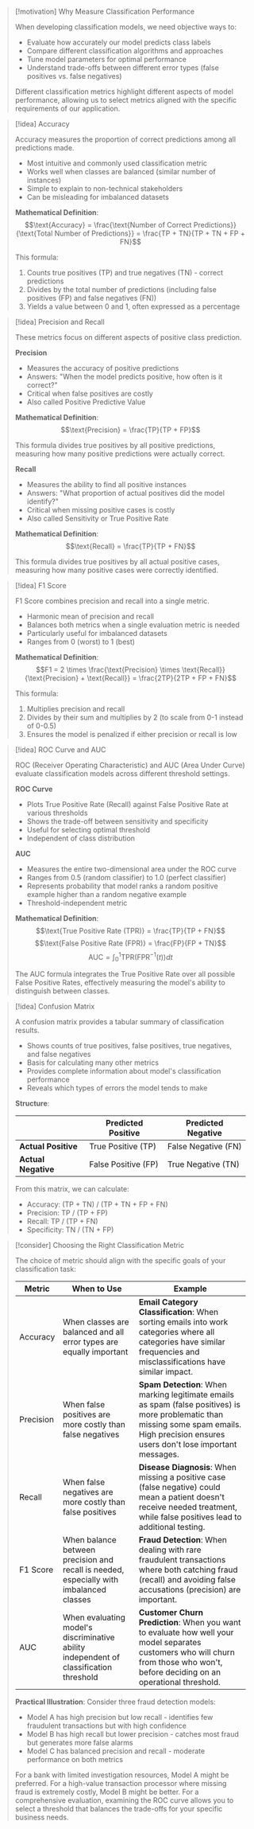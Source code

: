 > [!motivation] Why Measure Classification Performance
> 
> When developing classification models, we need objective ways to:
> 
> - Evaluate how accurately our model predicts class labels
> - Compare different classification algorithms and approaches
> - Tune model parameters for optimal performance
> - Understand trade-offs between different error types (false positives vs. false negatives)
> 
> Different classification metrics highlight different aspects of model performance, allowing us to select metrics aligned with the specific requirements of our application.

> [!idea] Accuracy
> 
> Accuracy measures the proportion of correct predictions among all predictions made.
> 
> - Most intuitive and commonly used classification metric
> - Works well when classes are balanced (similar number of instances)
> - Simple to explain to non-technical stakeholders
> - Can be misleading for imbalanced datasets
> 
> **Mathematical Definition**: $$\text{Accuracy} = \frac{\text{Number of Correct Predictions}}{\text{Total Number of Predictions}} = \frac{TP + TN}{TP + TN + FP + FN}$$
> 
> This formula:
> 
> 1. Counts true positives (TP) and true negatives (TN) - correct predictions
> 2. Divides by the total number of predictions (including false positives (FP) and false negatives (FN))
> 3. Yields a value between 0 and 1, often expressed as a percentage

> [!idea] Precision and Recall
> 
> These metrics focus on different aspects of positive class prediction.
> 
> **Precision**
> 
> - Measures the accuracy of positive predictions
> - Answers: "When the model predicts positive, how often is it correct?"
> - Critical when false positives are costly
> - Also called Positive Predictive Value
> 
> **Mathematical Definition**: $$\text{Precision} = \frac{TP}{TP + FP}$$
> 
> This formula divides true positives by all positive predictions, measuring how many positive predictions were actually correct.
> 
> **Recall**
> 
> - Measures the ability to find all positive instances
> - Answers: "What proportion of actual positives did the model identify?"
> - Critical when missing positive cases is costly
> - Also called Sensitivity or True Positive Rate
> 
> **Mathematical Definition**: $$\text{Recall} = \frac{TP}{TP + FN}$$
> 
> This formula divides true positives by all actual positive cases, measuring how many positive cases were correctly identified.

> [!idea] F1 Score
> 
> F1 Score combines precision and recall into a single metric.
> 
> - Harmonic mean of precision and recall
> - Balances both metrics when a single evaluation metric is needed
> - Particularly useful for imbalanced datasets
> - Ranges from 0 (worst) to 1 (best)
> 
> **Mathematical Definition**: $$F1 = 2 \times \frac{\text{Precision} \times \text{Recall}}{\text{Precision} + \text{Recall}} = \frac{2TP}{2TP + FP + FN}$$
> 
> This formula:
> 
> 1. Multiplies precision and recall
> 2. Divides by their sum and multiplies by 2 (to scale from 0-1 instead of 0-0.5)
> 3. Ensures the model is penalized if either precision or recall is low

> [!idea] ROC Curve and AUC
> 
> ROC (Receiver Operating Characteristic) and AUC (Area Under Curve) evaluate classification models across different threshold settings.
> 
> **ROC Curve**
> 
> - Plots True Positive Rate (Recall) against False Positive Rate at various thresholds
> - Shows the trade-off between sensitivity and specificity
> - Useful for selecting optimal threshold
> - Independent of class distribution
> 
> **AUC**
> 
> - Measures the entire two-dimensional area under the ROC curve
> - Ranges from 0.5 (random classifier) to 1.0 (perfect classifier)
> - Represents probability that model ranks a random positive example higher than a random negative example
> - Threshold-independent metric
> 
> **Mathematical Definition**: $$\text{True Positive Rate (TPR)} = \frac{TP}{TP + FN}$$ $$\text{False Positive Rate (FPR)} = \frac{FP}{FP + TN}$$ $$\text{AUC} = \int_{0}^{1} \text{TPR}(\text{FPR}^{-1}(t)) dt$$
> 
> The AUC formula integrates the True Positive Rate over all possible False Positive Rates, effectively measuring the model's ability to distinguish between classes.

> [!idea] Confusion Matrix
> 
> A confusion matrix provides a tabular summary of classification results.
> 
> - Shows counts of true positives, false positives, true negatives, and false negatives
> - Basis for calculating many other metrics
> - Provides complete information about model's classification performance
> - Reveals which types of errors the model tends to make
> 
> **Structure**:
> 
> ||Predicted Positive|Predicted Negative|
> |---|---|---|
> |**Actual Positive**|True Positive (TP)|False Negative (FN)|
> |**Actual Negative**|False Positive (FP)|True Negative (TN)|
> 
> From this matrix, we can calculate:
> 
> - Accuracy: (TP + TN) / (TP + TN + FP + FN)
> - Precision: TP / (TP + FP)
> - Recall: TP / (TP + FN)
> - Specificity: TN / (TN + FP)

> [!consider] Choosing the Right Classification Metric
> 
> The choice of metric should align with the specific goals of your classification task:
> 
> |Metric|When to Use|Example|
> |---|---|---|
> |Accuracy|When classes are balanced and all error types are equally important|**Email Category Classification**: When sorting emails into work categories where all categories have similar frequencies and misclassifications have similar impact.|
> |Precision|When false positives are more costly than false negatives|**Spam Detection**: When marking legitimate emails as spam (false positives) is more problematic than missing some spam emails. High precision ensures users don't lose important messages.|
> |Recall|When false negatives are more costly than false positives|**Disease Diagnosis**: When missing a positive case (false negative) could mean a patient doesn't receive needed treatment, while false positives lead to additional testing.|
> |F1 Score|When balance between precision and recall is needed, especially with imbalanced classes|**Fraud Detection**: When dealing with rare fraudulent transactions where both catching fraud (recall) and avoiding false accusations (precision) are important.|
> |AUC|When evaluating model's discriminative ability independent of classification threshold|**Customer Churn Prediction**: When you want to evaluate how well your model separates customers who will churn from those who won't, before deciding on an operational threshold.|
> 
> **Practical Illustration**: Consider three fraud detection models:
> 
> - Model A has high precision but low recall - identifies few fraudulent transactions but with high confidence
> - Model B has high recall but lower precision - catches most fraud but generates more false alarms
> - Model C has balanced precision and recall - moderate performance on both metrics
> 
> For a bank with limited investigation resources, Model A might be preferred. For a high-value transaction processor where missing fraud is extremely costly, Model B might be better. For a comprehensive evaluation, examining the ROC curve allows you to select a threshold that balances the trade-offs for your specific business needs.